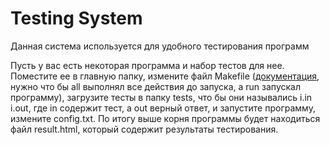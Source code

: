 # Testing System
Данная система используется для удобного тестирования программ

Пусть у вас есть некоторая программа и набор тестов для нее. Поместите ее в главную папку, измените файл Makefile ([документация](https://www.gnu.org/software/make/manual/html_node/index.html), нужно что бы all выполнял все действия до запуска, а run запускал программу), загрузите тесты в папку tests, что бы они назывались i.in i.out, где in содержит тест, а out верный ответ, и запустите программу, измените config.txt. По итогу выше корня программы будет находиться файл result.html, который содержит результаты тестирования.